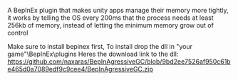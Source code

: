 A BepInEx plugin that makes unity apps manage their memory more tightly,
it works by telling the OS every 200ms that the process needs at least 256kb of memory, instead of letting the minimum memory grow out of control

Make sure to install bepinex first,
To install drop the dll in "your game"\BepInEx\plugins
Heres the download link to the dll:
https://github.com/naxaras/BepInAgressiveGC/blob/9bd2ee7526af950c61be465d0a7089edf9c9cee4/BepInAgressiveGC.zip

